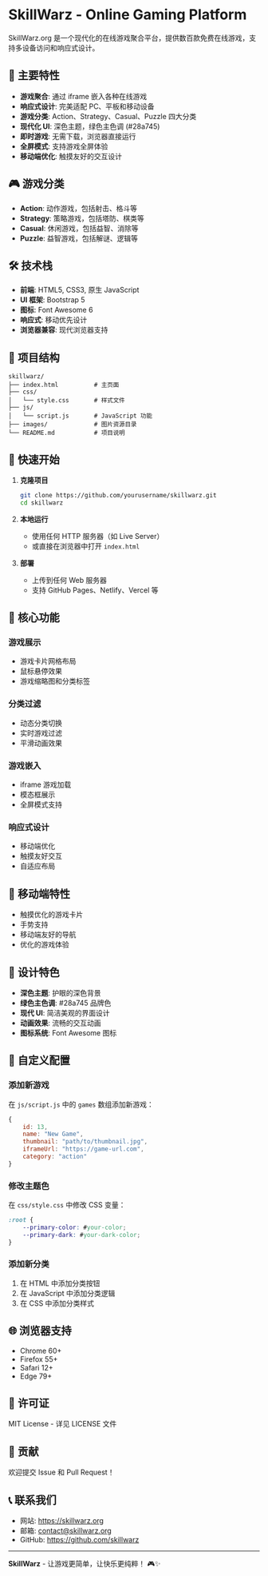 # SkillWarz - Online Gaming Platform

SkillWarz.org 是一个现代化的在线游戏聚合平台，提供数百款免费在线游戏，支持多设备访问和响应式设计。

## 🌟 主要特性

- **游戏聚合**: 通过 iframe 嵌入各种在线游戏
- **响应式设计**: 完美适配 PC、平板和移动设备
- **游戏分类**: Action、Strategy、Casual、Puzzle 四大分类
- **现代化 UI**: 深色主题，绿色主色调 (#28a745)
- **即时游戏**: 无需下载，浏览器直接运行
- **全屏模式**: 支持游戏全屏体验
- **移动端优化**: 触摸友好的交互设计

## 🎮 游戏分类

- **Action**: 动作游戏，包括射击、格斗等
- **Strategy**: 策略游戏，包括塔防、棋类等
- **Casual**: 休闲游戏，包括益智、消除等
- **Puzzle**: 益智游戏，包括解谜、逻辑等

## 🛠️ 技术栈

- **前端**: HTML5, CSS3, 原生 JavaScript
- **UI 框架**: Bootstrap 5
- **图标**: Font Awesome 6
- **响应式**: 移动优先设计
- **浏览器兼容**: 现代浏览器支持

## 📁 项目结构

```
skillwarz/
├── index.html          # 主页面
├── css/
│   └── style.css       # 样式文件
├── js/
│   └── script.js       # JavaScript 功能
├── images/             # 图片资源目录
└── README.md           # 项目说明
```

## 🚀 快速开始

1. **克隆项目**
   ```bash
   git clone https://github.com/yourusername/skillwarz.git
   cd skillwarz
   ```

2. **本地运行**
   - 使用任何 HTTP 服务器（如 Live Server）
   - 或直接在浏览器中打开 `index.html`

3. **部署**
   - 上传到任何 Web 服务器
   - 支持 GitHub Pages、Netlify、Vercel 等

## 🎯 核心功能

### 游戏展示
- 游戏卡片网格布局
- 鼠标悬停效果
- 游戏缩略图和分类标签

### 分类过滤
- 动态分类切换
- 实时游戏过滤
- 平滑动画效果

### 游戏嵌入
- iframe 游戏加载
- 模态框展示
- 全屏模式支持

### 响应式设计
- 移动端优化
- 触摸友好交互
- 自适应布局

## 📱 移动端特性

- 触摸优化的游戏卡片
- 手势支持
- 移动端友好的导航
- 优化的游戏体验

## 🎨 设计特色

- **深色主题**: 护眼的深色背景
- **绿色主色调**: #28a745 品牌色
- **现代 UI**: 简洁美观的界面设计
- **动画效果**: 流畅的交互动画
- **图标系统**: Font Awesome 图标

## 🔧 自定义配置

### 添加新游戏
在 `js/script.js` 中的 `games` 数组添加新游戏：

```javascript
{
    id: 13,
    name: "New Game",
    thumbnail: "path/to/thumbnail.jpg",
    iframeUrl: "https://game-url.com",
    category: "action"
}
```

### 修改主题色
在 `css/style.css` 中修改 CSS 变量：

```css
:root {
    --primary-color: #your-color;
    --primary-dark: #your-dark-color;
}
```

### 添加新分类
1. 在 HTML 中添加分类按钮
2. 在 JavaScript 中添加分类逻辑
3. 在 CSS 中添加分类样式

## 🌐 浏览器支持

- Chrome 60+
- Firefox 55+
- Safari 12+
- Edge 79+

## 📄 许可证

MIT License - 详见 LICENSE 文件

## 🤝 贡献

欢迎提交 Issue 和 Pull Request！

## 📞 联系我们

- 网站: https://skillwarz.org
- 邮箱: contact@skillwarz.org
- GitHub: https://github.com/skillwarz

---

**SkillWarz** - 让游戏更简单，让快乐更纯粹！ 🎮✨
